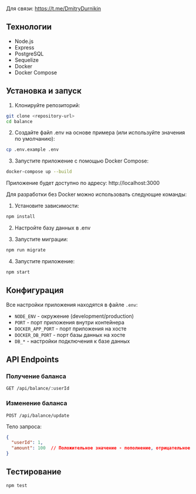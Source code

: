 Для связи: https://t.me/DmitryDurnikin

## Технологии
- Node.js
- Express
- PostgreSQL
- Sequelize
- Docker
- Docker Compose

## Установка и запуск
1. Клонируйте репозиторий:
```bash
git clone <repository-url>
cd balance
```

2. Создайте файл .env на основе примера (или используйте значения по умолчанию):
```bash
cp .env.example .env
```

3. Запустите приложение с помощью Docker Compose:
```bash
docker-compose up --build
```

Приложение будет доступно по адресу: http://localhost:3000


Для разработки без Docker можно использовать следующие команды:
1. Установите зависимости:
```bash
npm install
```

2. Настройте базу данных в .env

3. Запустите миграции:
```bash
npm run migrate
```

4. Запустите приложение:
```bash
npm start
```

## Конфигурация
Все настройки приложения находятся в файле `.env`:

- `NODE_ENV` - окружение (development/production)
- `PORT` - порт приложения внутри контейнера
- `DOCKER_APP_PORT` - порт приложения на хосте
- `DOCKER_DB_PORT` - порт базы данных на хосте
- `DB_*` - настройки подключения к базе данных

## API Endpoints

### Получение баланса
```http
GET /api/balance/:userId
```

### Изменение баланса
```http
POST /api/balance/update
```

Тело запроса:
```json
{
  "userId": 1,
  "amount": 100  // Положительное значение - пополнение, отрицательное - списание
}
```

## Тестирование
```bash
npm test
``` 